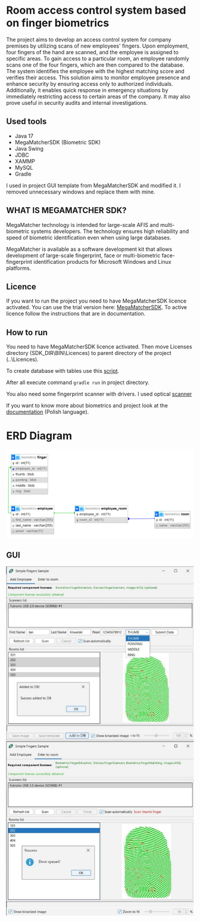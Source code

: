 # Room access control system based on finger biometrics

The project aims to develop an access control system for company premises by utilizing scans of new employees' fingers. Upon employment, four fingers of the hand are scanned, and the employee is assigned to specific areas. To gain access to a particular room, an employee randomly scans one of the four fingers, which are then compared to the database. The system identifies the employee with the highest matching score and verifies their access. This solution aims to monitor employee presence and enhance security by ensuring access only to authorized individuals. Additionally, it enables quick response in emergency situations by immediately restricting access to certain areas of the company. It may also prove useful in security audits and internal investigations.

## Used tools

- Java 17
- MegaMatcherSDK (Biometric SDK)
- Java Swing
- JDBC
- XAMMP
- MySQL
- Gradle

I used in project GUI template from MegaMatcherSDK and modified it.
I removed unnecessary windows and replace them with mine.

## WHAT IS MEGAMATCHER SDK?

MegaMatcher technology is intended for large-scale AFIS and multi-biometric systems developers. 
The technology ensures high reliability and speed of biometric identification even when using large
databases.

MegaMatcher is available as a software development kit that allows development of large-scale
fingerprint, face or multi-biometric face-fingerprint identification products for Microsoft Windows 
and Linux platforms. 

## Licence

If you want to run the project you need to have MegaMatcherSDK licence activated. You can use the trial version here: [MegaMatcherSDK](https://www.neurotechnology.com/download.html#megamatcher_verifinger_verilook_verieye_sdk_trial). To active licence follow the instructions that are in documentation.

## How to run

You need to have MegaMatcherSDK licence activated. Then move Licenses directory (SDK_DIR\\BIN\\Licences) to parent directory of the project (..\\Licences).

To create database with tables use this [script](architecture/DB_build_script.sql).

After all execute command `gradle run` in project directory.

You also need some fingerprint scanner with drivers. I used optical [scanner](https://www.futronic-tech.com/pro-detail.php?pro_id=1543)

If you want to know more about biometrics and project look at the [documentation](architecture/DOCS_PL.pdf) (Polish language).

# ERD Diagram

![ERD_DIAGRAM](architecture/DB_diagram.png)

## GUI

![GUI_1](architecture/GUI_1.jpg?raw=true)
![GUI_1](architecture/GUI_2.jpg?raw=true)
